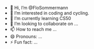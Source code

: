 - 👋 Hi, I’m @FloSommermann
- 👀 I’m interested in coding and cycling.
- 🌱 I’m currently learning CS50
- 💞️ I’m looking to collaborate on ...
- 📫 How to reach me ...
- 😄 Pronouns: ...
- ⚡ Fun fact: ...

<!---
FSommermann/FSommermann is a ✨ special ✨ repository because its `README.md` (this file) appears on your GitHub profile.
You can click the Preview link to take a look at your changes.
--->
